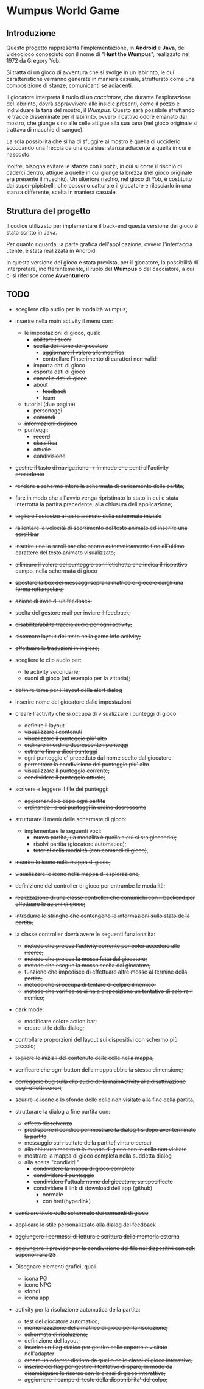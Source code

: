 # Wumpus World Game

## Introduzione

Questo progetto rappresenta l'implementazione, in **Android** e **Java**, del videogioco conosciuto con il nome di "**Hunt the Wumpus**", realizzato nel 1972 da Gregory Yob.

Si tratta di un gioco di avventura che si svolge in un labirinto, le cui caratteristiche verranno generate in maniera casuale, strutturato come una composizione di stanze, comunicanti se adiacenti.

Il giocatore interpreta il ruolo di un *cacciatore*, che durante l'esplorazione del labirinto, dovrà sopravvivere alle insidie presenti, come il pozzo e individuare la tana del mostro, il *Wumpus*. Questo sarà possibile sfruttando le tracce disseminate per il labirinto, ovvero il cattivo odore emanato dal mostro, che giunge sino alle celle attigue alla sua tana (nel gioco originale si trattava di macchie di sangue).

La sola possibilità che si ha di sfuggire al mostro è quella di ucciderlo scoccando una freccia da una qualsiasi stanza adiacente a quella in cui è nascosto.

Inoltre, bisogna evitare le stanze con i pozzi, in cui si corre il rischio di caderci dentro, attigue a quelle in cui giunge la brezza (nel gioco originale era presente il muschio). Un ulteriore rischio, nel gioco di Yob, è costituito dai super-pipistrelli, che possono catturare il giocatore e rilasciarlo in una stanza differente, scelta in maniera casuale.



## Struttura del progetto

Il codice utilizzato per implementare il back-end questa versione del gioco è stato scritto in Java.

Per quanto riguarda, la parte grafica dell'applicazione, ovvero l'interfaccia utente, è stata realizzata in Android.

In questa versione del gioco è stata prevista, per il giocatore, la possibilità di interpretare, indifferentemente, il ruolo del **Wumpus** o del cacciatore, a cui ci si riferisce come **Avventuriero**.



## TODO

- scegliere clip audio per la modalità wumpus;
- inserire nella main activity il menu con:
  - le impostazioni di gioco, quali:
    - ~~abilitare i suoni~~
    - ~~scelta del nome del giocatore~~
      - ~~aggiornare il valore alla modifica~~
      - ~~controllare l'inserimento di caratteri non validi~~
    - importa dati di gioco
    - esporta dati di gioco
    - ~~cancella dati di gioco~~
    - about
      - ~~feedback~~
      - ~~team~~
  - tutorial (due pagine)
    - ~~personaggi~~
    - ~~comandi~~
  - ~~informazioni di gioco~~
  - punteggi:
    - ~~record~~
    - ~~classifica~~
    - ~~attuale~~
    - ~~condivisione~~
- ~~gestire il tasto di navigazione -> in modo che punti all'activity precedente~~
- ~~rendere a schermo intero la schermata di caricamento della partita~~;
- fare in modo che all'avvio venga ripristinato lo stato in cui è stata interrotta la partita precedente, alla chiusura dell'applicazione;
- ~~togliere l'autosize al testo animato della schermata iniziale~~
- ~~rallentare la velocità di scorrimento del testo animato ed inserire una scroll bar~~
- ~~inserire una la scroll bar che scorra automaticamente fino all'ultimo carattere del testo animato visualizzato;~~
- ~~allineare il valore del punteggio con l'etichetta che indica il rispettivo campo, nella schermata di gioco~~
- ~~spostare la box dei messaggi sopra la matrice di gioco e dargli una forma rettangolare;~~
- ~~azione di invio di un feedback;~~
- ~~scelta del gestore mail per inviare il feedback;~~
- ~~disabilita/abilita traccia audio per ogni activity;~~
- ~~sistemare layout del testo nella game info activity;~~
- ~~effettuare le traduzioni in inglese;~~
- scegliere le clip audio per:
  - le activity secondarie;
  - suoni di gioco (ad esempio per la vittoria);
- ~~definire tema per il layout della alert dialog~~
- ~~inserire nome del giocatore dalle impostazioni~~
- creare l'activity che si occupa di visualizzare i punteggi di gioco:
  - ~~definire il layout~~
  - ~~visualizzare i contenuti~~
  - ~~visualizzare il punteggio più' alto~~
  - ~~ordinare in ordine decrescente i punteggi~~
  - ~~estrarre fino a dieci punteggi~~
  - ~~ogni punteggio e' preceduto dal nome scelto dal giocatore~~
  - ~~permettere la condivisione del punteggio piu' alto~~
  - ~~visualizzare il punteggio corrente~~;
  - ~~condividere il punteggio attuale;~~
- scrivere e leggere il file dei punteggi:
  - ~~aggiornandolo dopo ogni partita~~
  - ~~ordinando i dieci punteggi in ordine decrescente~~
- strutturare il menù delle schermate di gioco:
  - implementare le seguenti voci:
    - ~~nuova partita, (la modalità è quella a cui si sta giocando);~~
    - risolvi partita (giocatore automatico);
    - ~~tutorial della modalità (con comandi di gioco)~~;
- ~~inserire le icone nella mappa di gioco;~~
- ~~visualizzare le icone nella mappa di esplorazione;~~
- ~~definizione del controller di gioco per entrambe le modalità;~~
- ~~realizzazione di una classe controller che comunichi con il backend per effettuare le azioni di gioco;~~
- ~~introdurre le stringhe che contengono le informazioni sullo stato della partita;~~
- la classe controller dovrà avere le seguenti funzionalità:
  - ~~metodo che preleva l'activity corrente per poter accedere alle risorse;~~
  - ~~metodo che preleva la mossa fatta dal giocatore;~~
  - ~~metodo che esegue la mossa scelta dal giocatore;~~
  - ~~funzione che impedisce di effettuare altre mosse al termine della partita;~~
  - ~~metodo che si occupa di tentare di colpire il nemico;~~
  - ~~metodo che verifica se si ha a disposizione un tentativo di colpire il nemico;~~
- dark mode:
  - modificare colore action bar;
  - creare stile della dialog;
- controllare proporzioni del layout sui dispositivi con schermo più piccolo;
- ~~togliere le iniziali del contenuto delle celle nella mappa;~~
- ~~verificare che ogni button della mappa abbia la stessa dimensione;~~
- ~~correggere bug sulla clip audio della mainActivity alla disattivazione degli effetti sonori~~;
- ~~scurire le icone e lo sfondo delle celle non visitate alla fine della partita;~~
- strutturare la dialog a fine partita con:

  - ~~effetto dissolvenza~~
  - ~~predisporre il condice per mostrare la dialog 1 s dopo aver terminato la partita~~
  - ~~messaggio sul risultato della partita( vinta o persa)~~
  - ~~alla chiusura mostrare la mappa di gioco con le celle non visitate~~
  - ~~mostrare la mappa di gioco completa nella suddetta dialog~~
  - alla scelta "condividi"
    - ~~condividere la mappa di gioco completa~~
    - ~~condividere il punteggio~~ 
    - ~~condividere l'attuale nome del giocatore, se specificato~~
    - condividere il link di download dell'app (github)
      - ~~normale~~
      - con href(hyperlink)
- ~~cambiare titolo delle schermate dei comandi di gioco~~
- ~~applicare lo stile personalizzato alla dialog del feedback~~
- ~~aggiungere i permessi di lettura e scrittura della memoria esterna~~
- ~~aggiungere il provider per la condivisione dei file nei dispositivi con sdk superiori alla 23~~
- Disegnare elementi grafici, quali:
  - icona PG
  - icone NPG
  - sfondi
  - icona app
- activity per la risoluzione automatica della partita:

  - test del giocatore automatico;
  - ~~memorizzazione della matrice di gioco per la risoluzione;~~
  - ~~schermata di risoluzione;~~
  - definizione del layout;
  - ~~inserire un flag statico per gestire celle coperte e visitate nell'adapter~~
  - ~~creare un adapter distinto da quello delle classi di gioco interattive;~~
  - ~~inserire dei flag per gestire il tentativo di sparo, in modo da disambiguare le risorse con le classi di gioco interattivo;~~
  - ~~aggiornare il campo di testo della disponibilita' del colpo;~~





